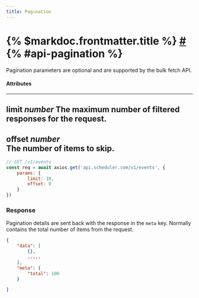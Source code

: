 ```yaml
---
title: Pagination
---
```


# {% $markdoc.frontmatter.title %}  [\#](#api-pagination) {% #api-pagination %}

Pagination parameters are optional and are supported by the bulk fetch API.

#### **Attributes**
---
**limit** *number*
The maximum number of filtered responses for the request.
---
**offset** *number*  
The number of items to skip.
---

```js
// GET /v1/events
const req = await axios.get('api.scheduler.com/v1/events', {
	params: {
		limit: 10,
		offset: 0
	}
})
```

### Response  

Pagination details are sent back with the response in the `meta` key. Normally contains the total number of items from the request.

```json
{
	"data": [
		{},
		.....
	],
	"meta": {
		"total": 100
	}

}
```
